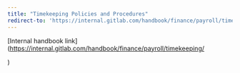 ```yaml
---
title: "Timekeeping Policies and Procedures"
redirect-to: 'https://internal.gitlab.com/handbook/finance/payroll/timekeeping/'
---
```


[Internal handbook link](https://internal.gitlab.com/handbook/finance/payroll/timekeeping/

)

